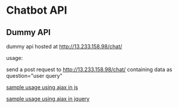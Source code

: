 # Chatbot API

## Dummy API
dummy api hosted at http://13.233.158.98/chat/

usage:

send a post request to http://13.233.158.98/chat/ containing data as
question="user query"

[sample usage using ajax in js](testAPI_Javascript.php)

[sample usage using ajax in jquery](testApi_JQuery.php)
